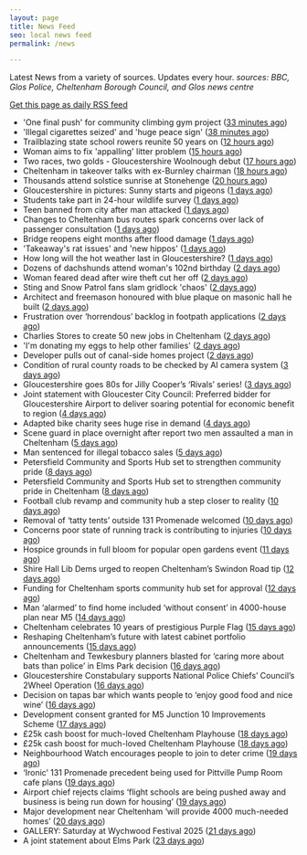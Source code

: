 ```yaml
---
layout: page
title: News Feed
seo: local news feed
permalink: /news

---
```


Latest News from a variety of sources. Updates every hour.
_sources: BBC, Glos Police, Cheltenham Borough Council, and Glos news centre_

[Get this page as daily RSS feed](/daily.rss)

<!-- news_marker starts -->
- 'One final push' for community climbing gym project ([33 minutes ago](https://www.bbc.com/news/articles/cx2v55q5kpeo))
- 'Illegal cigarettes seized' and 'huge peace sign' ([38 minutes ago](https://www.bbc.com/news/articles/cy9x4grl3zno))
- Trailblazing state school rowers reunite 50 years on ([12 hours ago](https://www.bbc.com/news/articles/ce9xgerg0n5o))
- Woman aims to fix 'appalling' litter problem ([15 hours ago](https://www.bbc.com/news/articles/cqjq05rv191o))
- Two races, two golds - Gloucestershire Woolnough debut ([17 hours ago](https://www.bbc.com/sport/rowing/articles/cgjg4516w15o))
- Cheltenham in takeover talks with ex-Burnley chairman ([18 hours ago](https://www.bbc.com/sport/football/articles/ckg3v5135meo))
- Thousands attend solstice sunrise at Stonehenge ([20 hours ago](https://www.bbc.com/news/articles/cg75gp1y233o))
- Gloucestershire in pictures: Sunny starts and pigeons ([1 days ago](https://www.bbc.com/news/articles/cwye9g90870o))
- Students take part in 24-hour wildlife survey ([1 days ago](https://www.bbc.com/news/articles/cn41ze3r27zo))
- Teen banned from city after man attacked ([1 days ago](https://www.bbc.com/news/articles/c75rl4we60wo))
- Changes to Cheltenham bus routes spark concerns over lack of passenger consultation ([1 days ago](https://gloucesternewscentre.co.uk/changes-to-cheltenham-bus-routes-spark-concerns-over-lack-of-passenger-consultation/))
- Bridge reopens eight months after flood damage ([1 days ago](https://www.bbc.com/news/articles/cz09md3ve3no))
- 'Takeaway's rat issues' and 'new hippos' ([1 days ago](https://www.bbc.com/news/articles/c5ygx2p4lw5o))
- How long will the hot weather last in Gloucestershire? ([1 days ago](https://www.bbc.co.uk/sounds/play/p0lkf1rq))
- Dozens of dachshunds attend woman's 102nd birthday ([2 days ago](https://www.bbc.com/news/videos/c307l54nlrmo))
- Woman feared dead after wire theft cut her off ([2 days ago](https://www.bbc.com/news/articles/cp3k96521neo))
- Sting and Snow Patrol fans slam gridlock 'chaos' ([2 days ago](https://www.bbc.com/news/articles/cwygv0pqy74o))
- Architect and freemason honoured with blue plaque on masonic hall he built ([2 days ago](https://gloucesternewscentre.co.uk/architect-and-freemason-honoured-with-blue-plaque-on-masonic-hall-he-built/))
- Frustration over ‘horrendous’ backlog in footpath applications ([2 days ago](https://gloucesternewscentre.co.uk/frustration-over-horrendous-backlog-in-footpath-applications/))
- Charlies Stores to create 50 new jobs in Cheltenham ([2 days ago](https://gloucesternewscentre.co.uk/charlies-stores-to-create-50-new-jobs-in-cheltenham/))
- 'I'm donating my eggs to help other families' ([2 days ago](https://www.bbc.com/news/articles/c5y614jm758o))
- Developer pulls out of canal-side homes project ([2 days ago](https://www.bbc.com/news/articles/cwyxe24xr1jo))
- Condition of rural county roads to be checked by AI camera system ([3 days ago](https://gloucesternewscentre.co.uk/condition-of-rural-county-roads-to-be-checked-by-ai-camera-system/))
- Gloucestershire goes 80s for Jilly Cooper’s ‘Rivals’ series! ([3 days ago](https://www.bbc.co.uk/sounds/play/p0ljxnh1))
- Joint statement with Gloucester City Council: Preferred bidder for Gloucestershire Airport to deliver soaring potential for economic benefit to region ([4 days ago](https://www.cheltenham.gov.uk/news/article/3021/joint_statement_with_gloucester_city_council_preferred_bidder_for_gloucestershire_airport_to_deliver_soaring_potential_for_economic_benefit_to_region))
- Adapted bike charity sees huge rise in demand ([4 days ago](https://www.bbc.co.uk/sounds/play/p0ljrsvr))
- Scene guard in place overnight after report two men assaulted a man in Cheltenham ([5 days ago](https://gloucesternewscentre.co.uk/scene-guard-in-place-overnight-after-report-two-men-assaulted-a-man-in-cheltenham/))
- Man sentenced for illegal tobacco sales ([5 days ago](https://gloucesternewscentre.co.uk/man-sentenced-for-illegal-tobacco-sales/))
- Petersfield Community and Sports Hub set to strengthen community pride ([8 days ago](https://gloucesternewscentre.co.uk/petersfield-community-and-sports-hub-set-to-strengthen-community-pride/))
- Petersfield Community and Sports Hub set to strengthen community pride in Cheltenham ([8 days ago](https://www.cheltenham.gov.uk/news/article/3020/petersfield_community_and_sports_hub_set_to_strengthen_community_pride_in_cheltenham))
- Football club revamp and community hub a step closer to reality ([10 days ago](https://gloucesternewscentre.co.uk/football-club-revamp-and-community-hub-a-step-closer-to-reality/))
- Removal of ‘tatty tents’ outside 131 Promenade welcomed ([10 days ago](https://gloucesternewscentre.co.uk/removal-of-tatty-tents-outside-131-promenade-welcomed/))
- Concerns poor state of running track is contributing to injuries ([10 days ago](https://gloucesternewscentre.co.uk/concerns-poor-state-of-running-track-is-contributing-to-injuries/))
- Hospice grounds in full bloom for popular open gardens event ([11 days ago](https://gloucesternewscentre.co.uk/hospice-grounds-in-full-bloom-for-popular-open-gardens-event/))
- Shire Hall Lib Dems urged to reopen Cheltenham’s Swindon Road tip ([12 days ago](https://gloucesternewscentre.co.uk/shire-hall-lib-dems-urged-to-reopen-cheltenhams-swindon-road-tip/))
- Funding for Cheltenham sports community hub set for approval ([12 days ago](https://gloucesternewscentre.co.uk/funding-for-cheltenham-sports-community-hub-set-for-approval/))
- Man ‘alarmed’ to find home included ‘without consent’ in 4000-house plan near M5 ([14 days ago](https://gloucesternewscentre.co.uk/man-alarmed-to-find-home-included-without-consent-in-4000-house-plan-near-m5/))
- Cheltenham celebrates 10 years of prestigious Purple Flag ([15 days ago](https://www.cheltenham.gov.uk/news/article/3019/cheltenham_celebrates_10_years_of_prestigious_purple_flag))
- Reshaping Cheltenham’s future with latest cabinet portfolio announcements ([15 days ago](https://www.cheltenham.gov.uk/news/article/3018/reshaping_cheltenhams_future_with_latest_cabinet_portfolio_announcements))
- Cheltenham and Tewkesbury planners blasted for ‘caring more about bats than police’ in Elms Park decision ([16 days ago](https://gloucesternewscentre.co.uk/cheltenham-and-tewkesbury-planners-blasted-for-caring-more-about-bats-than-police-in-elms-park-decision/))
- Gloucestershire Constabulary supports National Police Chiefs’ Council’s 2Wheel Operation ([16 days ago](https://gloucesternewscentre.co.uk/gloucestershire-constabulary-supports-national-police-chiefs-councils-2wheel-operation/))
- Decision on tapas bar which wants people to ‘enjoy good food and nice wine’ ([16 days ago](https://gloucesternewscentre.co.uk/decision-on-tapas-bar-which-wants-people-to-enjoy-good-food-and-nice-wine/))
- Development consent granted for M5 Junction 10 Improvements Scheme ([17 days ago](https://gloucesternewscentre.co.uk/development-consent-granted-for-m5-junction-10-improvements-scheme/))
- £25k cash boost for much-loved Cheltenham Playhouse ([18 days ago](https://gloucesternewscentre.co.uk/25k-cash-boost-for-much-loved-cheltenham-playhouse/))
- £25k cash boost for much-loved Cheltenham Playhouse ([18 days ago](https://www.cheltenham.gov.uk/news/article/3017/25k_cash_boost_for_much-loved_cheltenham_playhouse))
- Neighbourhood Watch encourages people to join to deter crime ([19 days ago](https://gloucesternewscentre.co.uk/neighbourhood-watch-encourages-people-to-join-to-deter-crime/))
- ‘Ironic’ 131 Promenade precedent being used for Pittville Pump Room cafe plans ([19 days ago](https://gloucesternewscentre.co.uk/ironic-131-promenade-precedent-being-used-for-pittville-pump-room-cafe-plans/))
- Airport chief rejects claims ‘flight schools are being pushed away and business is being run down for housing’ ([19 days ago](https://gloucesternewscentre.co.uk/airport-chief-rejects-claims-flight-schools-are-being-pushed-away-and-business-is-being-run-down-for-housing/))
- Major development near Cheltenham ‘will provide 4000 much-needed homes’ ([20 days ago](https://gloucesternewscentre.co.uk/major-development-near-cheltenham-will-provide-4000-much-needed-homes/))
- GALLERY: Saturday at Wychwood Festival 2025 ([21 days ago](https://gloucesternewscentre.co.uk/gallery-saturday-at-wychwood-festival-2025/))
- A joint statement about Elms Park ([23 days ago](https://www.cheltenham.gov.uk/news/article/3015/a_joint_statement_about_elms_park))

<!-- news_marker ends -->
